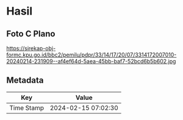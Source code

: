 # Hasil

## Foto C Plano

https://sirekap-obj-formc.kpu.go.id/bbc2/pemilu/pdpr/33/14/17/20/07/3314172007010-20240214-231909--af4ef64d-5aea-45bb-baf7-52bcd6b5b602.jpg


## Metadata

| Key        | Value               |
| ---------- | ------------------- |
| Time Stamp | 2024-02-15 07:02:30 |



